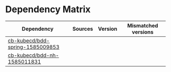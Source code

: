 # Dependency Matrix

Dependency | Sources | Version | Mismatched versions
---------- | ------- | ------- | -------------------
[cb-kubecd/bdd-spring-1585009853](https://github.com/cb-kubecd/bdd-spring-1585009853.git) |  | []() | 
[cb-kubecd/bdd-nh-1585011831](https://github.com/cb-kubecd/bdd-nh-1585011831.git) |  | []() | 
